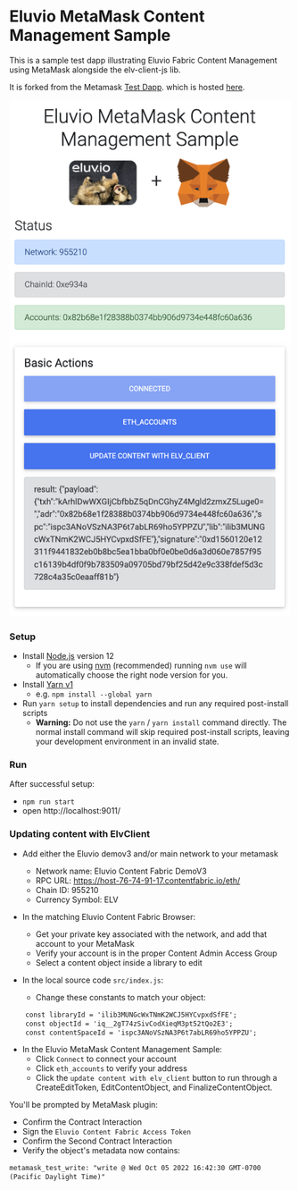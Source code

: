 

# Eluvio MetaMask Content Management Sample

This is a sample test dapp illustrating Eluvio Fabric Content Management using
MetaMask alongside the elv-client-js lib.

It is forked from the Metamask [Test Dapp](https://github.com/MetaMask/test-dapp).
which is hosted [here](https://metamask.github.io/test-dapp/).


![screenshot](elv-mm-cm.png)

### Setup

- Install [Node.js](https://nodejs.org) version 12
  - If you are using [nvm](https://github.com/creationix/nvm#installation) (recommended) running `nvm use` will automatically choose the right node version for you.
- Install [Yarn v1](https://yarnpkg.com/en/docs/install)
  - e.g. `npm install --global yarn`
- Run `yarn setup` to install dependencies and run any required post-install scripts
  - **Warning:** Do not use the `yarn` / `yarn install` command directly. The normal install command will skip required post-install scripts, leaving your development environment in an invalid state.

### Run

After successful setup:
- `npm run start`
- open http://localhost:9011/

### Updating content with ElvClient

- Add either the Eluvio demov3 and/or main network to your metamask
  - Network name: Eluvio Content Fabric DemoV3
  - RPC URL: https://host-76-74-91-17.contentfabric.io/eth/
  - Chain ID: 955210
  - Currency Symbol: ELV

- In the matching Eluvio Content Fabric Browser:
  - Get your private key associated with the network, and add that account to your MetaMask
  - Verify your account is in the proper Content Admin Access Group
  - Select a content object inside a library to edit

- In the local source code `src/index.js`:
  - Change these constants to match your object:
```
    const libraryId = 'ilib3MUNGcWxTNmK2WCJ5HYCvpxdSfFE';
    const objectId = 'iq__2gT74zSivCodXieqM3pt52tQo2E3';
    const contentSpaceId = 'ispc3ANoVSzNA3P6t7abLR69ho5YPPZU';
```

- In the Eluvio MetaMask Content Management Sample:
  - Click `Connect` to connect your account
  - Click `eth_accounts` to verify your address
  - Click the `update content with elv_client` button to run through a CreateEditToken, EditContentObject, and FinalizeContentObject.

You'll be prompted by MetaMask plugin:
- Confirm the Contract Interaction
- Sign the `Eluvio Content Fabric Access Token`
- Confirm the Second Contract Interaction
- Verify the object's metadata now contains:
```
metamask_test_write: "write @ Wed Oct 05 2022 16:42:30 GMT-0700 (Pacific Daylight Time)"
```


